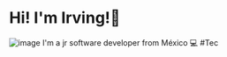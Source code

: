 # Hi! I'm Irving!👋
![image](https://user-images.githubusercontent.com/41974385/205823265-6845f500-561d-4778-8c7f-b02deb90b07d.png)
I'm a jr software developer from México 💻
#Tec
